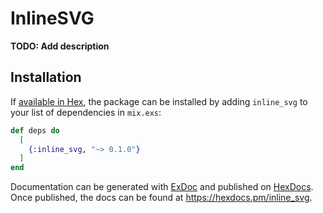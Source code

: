 # InlineSVG

**TODO: Add description**

## Installation

If [available in Hex](https://hex.pm/docs/publish), the package can be installed
by adding `inline_svg` to your list of dependencies in `mix.exs`:

```elixir
def deps do
  [
    {:inline_svg, "~> 0.1.0"}
  ]
end
```

Documentation can be generated with [ExDoc](https://github.com/elixir-lang/ex_doc)
and published on [HexDocs](https://hexdocs.pm). Once published, the docs can
be found at <https://hexdocs.pm/inline_svg>.
